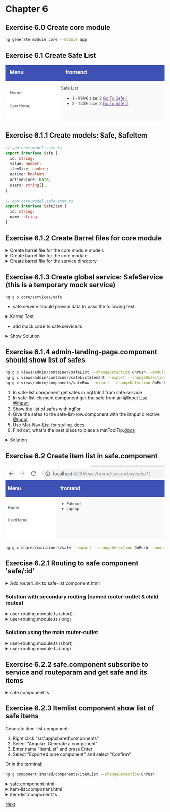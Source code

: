 # Chapter 6

## Exercise 6.0 Create core module

```bash
ng generate module core --module app
```

## Exercise 6.1 Create Safe List

![61](screenshots/61.PNG)

## Exercise 6.1.1 Create models: Safe, SafeItem

```typescript
// app\core\model\safe.ts
export interface Safe {
  id: string;
  value: number;
  itemSize: number;
  active: boolean;
  activeSince: Date;
  users: string[];
}

// app\core\model\safe-item.ts
export interface SafeItem {
  id: string;
  name: string;
}
```

## Exercise 6.1.2 Create Barrel files for core module

<details><summary>Create barrel file for the core module models</summary>

Right click folder src/app/core/model -> Create Barrel (Files) (Extension: NG42 TypeScript Helpers)

src/app/core/model/index.ts

```typescript
// start:ng42.barrel
export * from "./safe";
export * from "./safeitem";
// end:ng42.barrel
```

</details>

<details><summary>Create barrel file for the core module</summary>

Right click folder src/app/core -> Create Barrel (Directories) (Extension: NG42 TypeScript Helpers)

src/app/core/index.ts

```typescript
// start:ng42.barrel
export * from "./model";
export * from "./services";
// end:ng42.barrel
```

</details>

<details><summary>Create barrel file for the service directory</summary>

Right click folder src/app/core -> Create Barrel (Files) (Extension: NG42 TypeScript Helpers)

src/app/core/services/index.ts

```typescript
// start:ng42.barrel
export * from "./safe.service";
// end:ng42.barrel
```

</details>

## Exercise 6.1.3 Create global service: SafeService (this is a temporary mock service)

```bash
ng g s core/services/safe
```

- safe.service should provice data to pass the following test:

<details>
<summary>Karma Test</summary>

```typescript
import { TestBed } from "@angular/core/testing";

import { SafeService } from "./safe.service";
import { filter, delay } from "rxjs/operators";

describe("SafeService", () => {
  beforeEach(() => TestBed.configureTestingModule({}));

  it("should be created", () => {
    const service: SafeService = TestBed.get(SafeService);
    expect(service).toBeTruthy();
  });
  it("test safe id 1", (done: DoneFn) => {
    const service: SafeService = TestBed.get(SafeService);
    service.getSafe("1").subscribe(safe => {
      expect(safe.active).toBe(true);
      expect(safe.activeSince).toEqual(new Date(1999, 1, 1));
      expect(safe.id).toBe("1");
      expect(safe.itemSize).toBe(2);
      expect(safe.value).toBe(999);
      expect(safe.users.length).toBe(1);
      done();
    });
  });
  it("test safe id 2", (done: DoneFn) => {
    const service: SafeService = TestBed.get(SafeService);
    service.getSafe("2").subscribe(safe => {
      expect(safe.active).toBe(true);
      expect(safe.activeSince).toEqual(new Date(2018, 12, 30));
      expect(safe.id).toBe("2");
      expect(safe.itemSize).toBe(3);
      expect(safe.value).toBe(123);
      expect(safe.users.length).toBe(3);
      done();
    });
  });
  it("test safe id 0", (done: DoneFn) => {
    const service: SafeService = TestBed.get(SafeService);
    service.getSafe("0").subscribe(safe => {
      expect(safe).toBeUndefined();
      done();
    });
  });
  it("test safe id 3", (done: DoneFn) => {
    const service: SafeService = TestBed.get(SafeService);
    service.getSafe("3").subscribe(safe => {
      expect(safe).toBeUndefined();
      done();
    });
  });

  it("test safe items for safeId: 1", (done: DoneFn) => {
    const service: SafeService = TestBed.get(SafeService);
    service
      .getItems("1")
      .pipe(filter(Boolean))
      .subscribe(items => {
        expect(items.length).toBe(2);
        done();
      });
  });
  it("test safe items for safeId: 2", (done: DoneFn) => {
    const service: SafeService = TestBed.get(SafeService);
    service
      .getItems("2")
      .pipe(filter(Boolean))
      .subscribe(items => {
        expect(items.length).toBe(3);
        done();
      });
  });
  it("test safe items for invalid id", (done: DoneFn) => {
    const service: SafeService = TestBed.get(SafeService);
    service
      .getItems("12342453452343638234")
      .pipe(delay(2100))
      .subscribe(items => {
        expect(items).toBeNull();
        done();
      });
  });
  it("test safes", (done: DoneFn) => {
    const service: SafeService = TestBed.get(SafeService);
    service
      .getSafes()
      .pipe(delay(2100))
      .subscribe(safes => {
        expect(safes.length).toEqual(2);
        done();
      });
  });
});
```

</details>

- add mock code to safe.service.ts

<details>
<summary>Show Solution</summary>

```typescript
import { Injectable } from "@angular/core";
import { Safe, SafeItem } from "../model";
import { Observable, Subject, BehaviorSubject } from "rxjs";
import { map } from "rxjs/operators";

@Injectable({
  providedIn: "root"
})
export class SafeService {
  // private currentSafe: Subject<Safe> = new Subject<Safe>();
  private safes: BehaviorSubject<Safe[]> = new BehaviorSubject<Safe[]>([]);
  private items: BehaviorSubject<SafeItem[]> = new BehaviorSubject<SafeItem[]>(
    []
  );

  getSafe(safeId: string): Observable<Safe> {
    return this.safes
      .asObservable()
      .pipe(map((safes1: Safe[]) => safes1.find(safe => safe.id === safeId)));
  }

  getSafes(): Observable<Safe[]> {
    return this.safes.asObservable();
  }

  getItems(safeId: string): Observable<SafeItem[]> {
    this.items.next(null);
    setTimeout(() => {
      if (safeId === "1") {
        this.items.next([
          { id: "1", name: "Fahrrad" },
          { id: "2", name: "Laptop" }
        ] as SafeItem[]);
      } else if (safeId === "2") {
        this.items.next([
          { id: "3", name: "Taschenrechner" },
          { id: "4", name: "Sonnenbrille" },
          { id: "5", name: "Brille" }
        ] as SafeItem[]);
      }
    }, 2000);
    return this.items.asObservable();
  }

  constructor() {
    this.safes.next([
      {
        id: "1",
        value: 999,
        itemSize: 2,
        active: true,
        activeSince: new Date()
      },
      {
        id: "2",
        value: 123,
        itemSize: 3,
        active: true,
        activeSince: new Date()
      }
    ] as Safe[]);
  }
}
```

There is a tslint quotemark error. Format your code with Shift+Alt+F and Prettier will fix this error

</details>

## Exercise 6.1.4 admin-landing-page.component should show list of safes

```bash
ng g c views/admin/container/safeList --changeDetection OnPush --module views/admin
ng g c views/admin/container/safeListElement --export --changeDetection OnPush --module views/admin
ng g c views/admin/components/safeRow --export --changeDetection OnPush --module views/admin
```

1. In safe-list.component get safes in ngOnInit from safe.service
2. In safe-list-element.component get the safe from an @Input [Use @Input:](https://angular.io/api/core/Input)
3. Show the list of safes with ngFor
4. Give the safes to the safe-list-row.component with the innput directive [@Input](https://angular.io/api/core/Input)
5. Use Mat-Nav-List for styling. [docs](https://material.angular.io/components/list/overview)
6. Find out, what's the best place to place a matToolTip.[docs](https://material.angular.io/components/tooltip/overview)

<details><summary>Solution</summary>

admin-landing-page.component.html

```html
<cool-header-with-sidenav>
  <ng-container navlist>
    <mat-nav-list>
      <a mat-list-item routerLink="/home" routerLinkActive="active"
        >Back to home</a
      >
    </mat-nav-list>
  </ng-container>
  <div body>
    <cool-safe-list></cool-safe-list>
  </div>
</cool-header-with-sidenav>
```

- safe-list.component.html

```html
<mat-nav-list>
  <h3 mat-subheader>Safes</h3>
  <cool-safe-list-element
    *ngFor="let safe of (safes$ | async)"
    [matTooltip]="safe.id"
    [safe]="safe"
  ></cool-safe-list-element>
</mat-nav-list>
```

- safe-list-element.component.html

```html
<cool-safe-row [matTooltip]="safe.id" [safe]="safe"> </cool-safe-row>
```

- safe-row.component.html

```html
<mat-list-item>
  <mat-icon mat-list-icon *ngIf="safe?.itemSize > 0; else empty">
    work
  </mat-icon>
  <ng-template #empty
    ><mat-icon mat-list-icon>work_outline</mat-icon></ng-template
  >
  <p mat-line>{{ safe?.value }}€</p>
  <p mat-line>size: {{ safe?.itemSize }}</p>
</mat-list-item>
```

</details>

## Exercise 6.2 Create item list in safe.component

![62](screenshots/62.PNG)

```bash
ng g c shared/containers/safe --export --changeDetection OnPush --module shared
```

## Exercise 6.2.1 Routing to safe component 'safe/:id'

<details><summary>Add routerLink to safe-list.component.html</summary>
  
```html
<mat-nav-list>
  <h3 mat-subheader>Safes</h3>
  <a [routerLink]="[safe?.id]" [matTooltip]="safe.id" mat-list-item *ngFor="let safe of safes">
    <mat-icon mat-list-icon *ngIf="safe?.itemSize > 0; else: empty"> work </mat-icon>
    <ng-template #empty><mat-icon mat-list-icon>work_outline</mat-icon></ng-template>
    <p mat-line>{{ safe?.value }}€</p>
    <p mat-line>size: {{ safe?.itemSize }}</p>
  </a>
</mat-nav-list>
```

</details>

### Solution with secondary routing (named router-outlet & child routes)

<details><summary>user-routing.module.ts (short)</summary>

```typescript
...
{
path: 'safe/:id',
component: SafeComponent,
outlet: 'secondary',
},
...
```

</details>

<details><summary>user-routing.module.ts (long)</summary>

```typescript
import { NgModule } from "@angular/core";
import { Routes, RouterModule } from "@angular/router";
import { UserComponent } from "./user/user.component";
import { SafeComponent } from "./containers/safe/safe.component";
import { UserHomeComponent } from "./components/userhome/userhome.component";

const routes: Routes = [
  {
    path: "home",
    component: UserComponent,
    children: [
      {
        path: "safe/:id",
        component: SafeComponent,
        outlet: "secondary"
      },
      {
        path: "",
        component: UserHomeComponent,
        outlet: "secondary"
      }
    ]
  },
  {
    path: "",
    redirectTo: "home"
  }
];

@NgModule({
  imports: [RouterModule.forChild(routes)],
  exports: [RouterModule]
})
export class UserRoutingModule {}
```

</details>

### Solution using the main router-outlet

<details><summary>user-routing.module.ts (short)</summary>

```typescript
...
{
  path: 'safes/:id',
  component: SafeComponent,
},
...
```

</details>

<details><summary>user-routing.module.ts (long)</summary>

```typescript
const routes: Routes = [
  {
    path: "",
    component: UserComponent
  },
  {
    path: "safes",
    component: UserSafesComponent
  },
  {
    path: "safes/:id",
    component: SafeComponent
  }
];
```

</details>

## Exercise 6.2.2 safe.component subscribe to service and routeparam and get safe and its items

<details><summary>safe.component.ts</summary>

```typescript
import { Component, OnInit, ChangeDetectionStrategy } from "@angular/core";
import { ActivatedRoute, ParamMap } from "@angular/router";
import { switchMap } from "rxjs/operators";
import { Observable } from "rxjs";
import { Safe, SafeService, SafeItem } from "src/app/core";

@Component({
  selector: "cool-safe",
  templateUrl: "./safe.component.html",
  styleUrls: ["./safe.component.scss"],
  changeDetection: ChangeDetectionStrategy.OnPush
})
export class SafeComponent implements OnInit {
  safe$: Observable<Safe>;
  items$: Observable<SafeItem[]>;

  constructor(
    private activatedRoute: ActivatedRoute,
    private service: SafeService
  ) {}

  ngOnInit() {
    this.safe$ = this.activatedRoute.paramMap.pipe(
      switchMap((params: ParamMap) => this.service.getSafe(params.get("id")))
    );
    this.items$ = this.safe$.pipe(
      switchMap((safe: Safe) => this.service.getItems(safe.id))
    );
  }
}
```

</details>

## Exercise 6.2.3 Itemlist component show list of safe items

Generate item-list component:

1. Right click "src\app\shared\components"
2. Select "Angular: Generate a component"
3. Enter name "itemList" and press Enter
4. Select "Exported pure component" and select "Confirm"

Or in the terminal:

```bash
ng g component shared/components/itemList --changeDetection OnPush
```

<details><summary>safe.component.html</summary>

```html
<cool-item-list [items]="items$ | async"></cool-item-list>
```

</details>

<details><summary>item-list.component.html</summary>

```html
<cool-header-with-sidenav>
  <ng-container navlist>
    <mat-nav-list>
      <a mat-list-item routerLink="/home" routerLinkActive="active">Home</a>
      <mat-divider></mat-divider>
      <a mat-list-item routerLink="/user" routerLinkActive="active"
        >User Home</a
      >
    </mat-nav-list>
  </ng-container>
  <mat-list body *ngIf="!!items">
    <h3 mat-subheader>Items</h3>
    <mat-list-item *ngFor="let item of items">{{ item?.name }}</mat-list-item>
  </mat-list>
</cool-header-with-sidenav>
```

</details>
<details><summary>item-list.component.ts</summary>
Add an Input

```typescript
import {
  Component,
  OnInit,
  ChangeDetectionStrategy,
  Input
} from "@angular/core";
import { SafeItem } from "src/app/core/model";

@Component({
  selector: "cool-item-list",
  templateUrl: "./item-list.component.html",
  styleUrls: ["./item-list.component.scss"],
  changeDetection: ChangeDetectionStrategy.OnPush
})
export class ItemListComponent implements OnInit {
  @Input()
  items: SafeItem[];

  constructor() {}

  ngOnInit() {}
}
```

</details>

[Next](chapter4.md)
